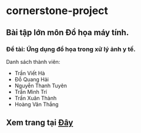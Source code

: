 # cornerstone-project
## Bài tập lớn môn Đồ họa máy tính.
### Đề tài: Ứng dụng đồ họa trong xử lý ảnh y tế.
Danh sách thành viên:
* Trần Viết Hà
* Đỗ Quang Hải
* Nguyễn Thanh Tuyên
* Trần Minh Trí
* Trần Xuân Thành
* Hoàng Văn Thắng
## Xem trang tại [Đây](https://quanghaido.github.io/cornerstone-project/src/loadImageFromWeb.html)
